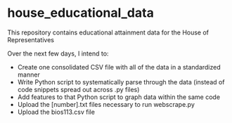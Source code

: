 # house_educational_data
This repository contains educational attainment data for the House of Representatives

Over the next few days, I intend to:
- Create one consolidated CSV file with all of the data in a standardized manner
- Write Python script to systematically parse through the data (instead of code snippets spread out across .py files)
- Add features to that Python script to graph data within the same code
- Upload the [number].txt files necessary to run webscrape.py
- Upload the bios113.csv file

